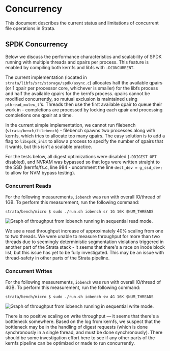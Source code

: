 # Concurrency

This document describes the current status and limitations of concurrent file
operations in Strata.

## SPDK Concurrency

Below we discuss the performance characteristics and scalability of SPDK
running with multiple threads and qpairs per process. This feature is enabled
by compiling both kernfs and libfs with `-DCONCURRENT`.

The current implementation (located in `strata/libfs/src/storage/spdk/async.c`)
    allocates half the available qpairs (or 1 qpair per processor core,
            whichever is smaller) for the libfs process and half the available
    qpairs for the kernfs process. qpairs cannot be modified concurrently, so
    mutual exclusion is maintained using `pthread_mutex_t`'s. Threads then use
    the first available qpair to queue their work in - completions are
    processed by locking each qpair and processing completions one qpair at a
    time.

In the current simple implementation, we cannot run filebench
(`strata/bench/filebench`) - filebench spawns two processes along with kernfs,
    which tries to allocate too many qpairs. The easy solution is to add a flag
    to `libspdk_init` to allow a process to specify the number of qpairs that
    it wants, but this isn't a scalable practice.

For the tests below, all digest optimizations were disabled (`-DDIGEST_OPT`
        disabled), and NVRAM was bypassed so that logs were written straight to
the SSD (kernfs/fs.c, line 984 - uncomment the line `dest_dev = g_ssd_dev;` to
        allow for NVM bypass testing).

### Concurrent Reads

For the following measurements, `iobench` was run with overall IO/thread of
1GB. To perform this measurement, run the following command:

``` strata/bench/micro $ sudo ./run.sh iobench sr 1G 16K $NUM_THREADS ```

![Graph of throughput from iobench running in sequential read mode.][sr]

We see a read throughput increase of approximately 40% scaling from one to two
threads. We were unable to measure throughput for more than two threads  due to
seemingly deterministic segmentation violations triggered in another part of
the Strata stack - it seems that there's a race on inode block list, but this
issue has yet to be fully investigated. This may be an issue with thread-safety
in other parts of the Strata pipeline.

### Concurrent Writes

For the following measurements, `iobench` was run with overall IO/thread of
4GB. To perform this measurement, run the following command:

``` strata/bench/micro $ sudo ./run.sh iobench sw 4G 16K $NUM_THREADS ```

![Graph of throughput from iobench running in sequential write mode.][sw]

There is no positive scaling on write throughput — it seems that there's a
bottleneck somewhere. Based on the log from kernfs, we suspect that the
bottleneck may be in the handling of digest requests (which is done
        synchronously in a single thread, and must be done synchronously).
There should be some investigation effort here to see if any other parts of the
kernfs pipeline can be optimized or made to run concurrently.

[sr]: img/iobench_sr_with_IO_size_of_16K.png
[sw]: img/iobench_sw_with_IO_size_of_16K.png
